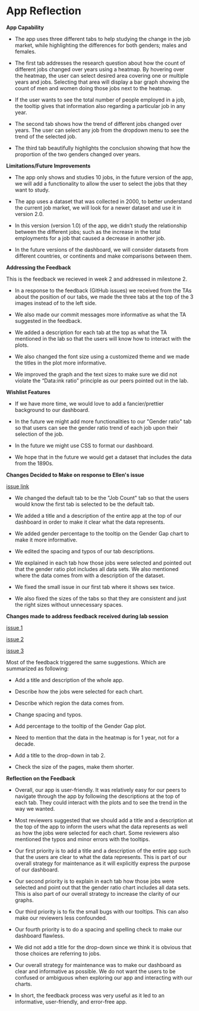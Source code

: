 App Reflection
================


**App Capability**

- The app uses three different tabs to help studying the change in the job market, while highlighting the differences for both genders; males and females.

- The first tab addresses the research question about how the count of different jobs changed over years using a heatmap. By hovering over the heatmap, the user can select desired area covering one or multiple years and jobs. Selecting that area will display a bar graph showing the count of men and women doing those jobs next to the heatmap.   

- If the user wants to see the total number of people employed in a job, the tooltip gives that information also regarding a particular job in any year.   

- The second tab shows how the trend of different jobs changed over years. The user can select any job from the dropdown menu to see the trend of the selected job.   

- The third tab beautifully highlights the conclusion showing that how the proportion of the two genders changed over years.


**Limitations/Future Improvements**   

- The app only shows and studies 10 jobs, in the future version of the app, we will add a functionality to allow the user to select the jobs that they want to study.  

- The app uses a dataset that was collected in 2000, to better understand the current job market, we will look for a newer dataset and use it in version 2.0.  

- In this version (version 1.0) of the app, we didn’t study the relationship between the different jobs; such as the increase in the total employments for a job that caused a decrease in another job.

- In the future versions of the dashboard, we will consider datasets from different countries, or continents and make comparisons between them. 


**Addressing the Feedback**

This is the feedback we recieved in week 2 and addressed in milestone 2.

- In a response to the feedback (GitHub issues) we received from the TAs about the position of our tabs, we made the three tabs at the top of the 3 images instead of to the left side.   

- We also made our commit messages more informative as what the TA suggested in the feedback. 

- We added a description for each tab at the top as what the TA mentioned in the lab so that the users will know how to interact with the plots. 

- We also changed the font size using a customized theme and we made the titles in the plot more informative. 

- We improved the graph and the text sizes to make sure we did not violate the “Data:ink ratio” principle as our peers pointed out in the lab.

**Wishlist Features**

- If we have more time, we would love to add a fancier/prettier background to our dashboard.

- In the future we might add more functionalities to our "Gender ratio" tab so that users can see the gender ratio trend of each job upon their selection of the job. 

- In the future we might use CSS to format our dashboard.

- We hope that in the future we would get a dataset that includes the data from the 1890s. 


**Changes Decided to Make on response to Ellen's issue**

[issue link](https://github.com/UBC-MDS/DSCI532_Group107_JobAnalyzer/issues/27)

- We changed the default tab to be the "Job Count" tab so that the users would know the first tab is selected to be the default tab. 

- We added a title and a description of the entire app at the top of our dashboard in order to make it clear what the data represents.

- We added gender percentage to the tooltip on the Gender Gap chart to make it more informative. 

- We edited the spacing and typos of our tab descriptions.

- We explained in each tab how those jobs were selected and pointed out that the gender ratio plot includes all data sets. We also mentioned where the data comes from with a description of the dataset. 

- We fixed the small issue in our first tab where it shows sex twice. 

- We also fixed the sizes of the tabs so that they are consistent and just the right sizes without unnecessary spaces. 


**Changes made to address feedback received during lab session**

[issue 1](https://github.com/UBC-MDS/DSCI532_Group107_JobAnalyzer/issues/26)

[issue 2](https://github.com/UBC-MDS/DSCI532_Group107_JobAnalyzer/issues/25)

[issue 3](https://github.com/UBC-MDS/DSCI532_Group107_JobAnalyzer/issues/24)

Most of the feedback triggered the same suggestions. Which are summarized as following: 

- Add a title and description of the whole app.

- Describe how the jobs were selected for each chart.

- Describe which region the data comes from.

- Change spacing and typos.

- Add percentage to the tooltip of the Gender Gap plot.

- Need to mention that the data in the heatmap is for 1 year, not for a decade. 

- Add a title to the drop-down in tab 2.

- Check the size of the pages, make them shorter.


**Reflection on the Feedback**

- Overall, our app is user-friendly. It was relatively easy for our peers to navigate through the app by following the descriptions at the top of each tab. They could interact with the plots and to see the trend in the way we wanted. 

- Most reviewers suggested that we should add a title and a description at the top of the app to inform the users what the data represents as well as how the jobs were selected for each chart. Some reviewers also mentioned the typos and minor errors with the tooltips.  

- Our first priority is to add a title and a description of the entire app such that the users are clear to what the data represents. This is part of our overall strategy for maintenance as it will explicitly express the purpose of our dashboard. 

- Our second priority is to explain in each tab how those jobs were selected and point out that the gender ratio chart includes all data sets. This is also part of our overall strategy to increase the clarity of our graphs. 

- Our third priority is to fix the small bugs with our tooltips. This can also make our reviewers less confounded. 

- Our fourth priority is to do a spacing and spelling check to make our dashboard flawless.

- We did not add a title for the drop-down since we think it is obvious that those choices are referring to jobs. 

- Our overall strategy for maintenance was to make our dashboard as clear and informative as possible. We do not want the users to be confused or ambiguous when exploring our app and interacting with our charts. 

- In short, the feedback process was very useful as it led to an informative, user-friendly, and error-free app. 